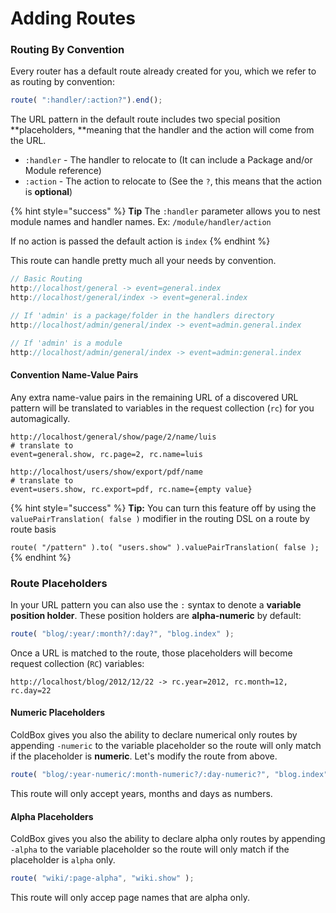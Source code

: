 # Adding Routes

### Routing By Convention

Every router has a default route already created for you, which we refer to as routing by convention:

```javascript
route( ":handler/:action?").end();
```

The URL pattern in the default route includes two special position **placeholders, **meaning that the handler and the action will come from the URL.

* `:handler` - The handler to relocate to \(It can include a Package and/or Module reference\)
* `:action` - The action to relocate to \(See the `?`, this means that the action is **optional**\)

{% hint style="success" %}
**Tip** The `:handler` parameter allows you to nest module names and handler names. Ex: `/module/handler/action`

If no action is passed the default action is `index`
{% endhint %}

This route can handle pretty much all your needs by convention. 

```javascript
// Basic Routing
http://localhost/general -> event=general.index
http://localhost/general/index -> event=general.index

// If 'admin' is a package/folder in the handlers directory
http://localhost/admin/general/index -> event=admin.general.index 

// If 'admin' is a module
http://localhost/admin/general/index -> event=admin:general.index
```

#### Convention Name-Value Pairs

Any extra name-value pairs in the remaining URL of a discovered URL pattern will be translated to variables in the request collection \(`rc`\) for you automagically.

```text
http://localhost/general/show/page/2/name/luis
# translate to
event=general.show, rc.page=2, rc.name=luis

http://localhost/users/show/export/pdf/name
# translate to
event=users.show, rc.export=pdf, rc.name={empty value}
```

{% hint style="success" %}
**Tip:** You can turn this feature off by using the `valuePairTranslation( false )` modifier in the routing DSL on a route by route basis

`route( "/pattern" ).to( "users.show" ).valuePairTranslation( false );`
{% endhint %}

### Route Placeholders

In your URL pattern you can also use the `:` syntax to denote a **variable position holder**. These position holders are **alpha-numeric** by default:

```javascript
route( "blog/:year/:month?/:day?", "blog.index" );
```

Once a URL is matched to the route, those placeholders will become request collection \(`RC`\) variables:

```text
http://localhost/blog/2012/12/22 -> rc.year=2012, rc.month=12, rc.day=22
```

#### Numeric Placeholders

ColdBox gives you also the ability to declare numerical only routes by appending `-numeric` to the variable placeholder so the route will only match if the placeholder is **numeric**. Let's modify the route from above.

```javascript
route( "blog/:year-numeric/:month-numeric?/:day-numeric?", "blog.index" );
```

This route will only accept years, months and days as numbers.

#### Alpha Placeholders

ColdBox gives you also the ability to declare alpha only routes by appending `-alpha` to the variable placeholder so the route will only match if the placeholder is `alpha` only.

```javascript
route( "wiki/:page-alpha", "wiki.show" );
```

This route will only accep page names that are alpha only.

